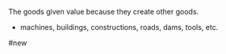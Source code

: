 The goods given value because they create other goods.
- machines, buildings, constructions, roads, dams, tools, etc.

#new 
